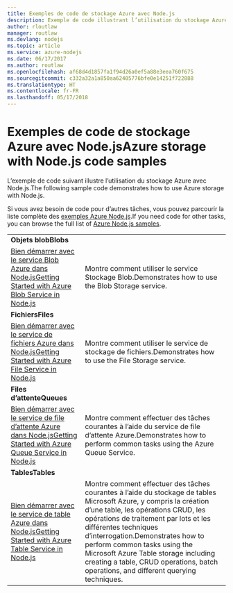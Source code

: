 ```yaml
---
title: Exemples de code de stockage Azure avec Node.js
description: Exemple de code illustrant l’utilisation du stockage Azure avec Node.js.
author: rloutlaw
manager: routlaw
ms.devlang: nodejs
ms.topic: article
ms.service: azure-nodejs
ms.date: 06/17/2017
ms.author: routlaw
ms.openlocfilehash: af68d4d1857fa1f94d26a0ef5a88e3eea760f675
ms.sourcegitcommit: c332a32a1a850aa62405776bfe0e14251f722888
ms.translationtype: HT
ms.contentlocale: fr-FR
ms.lasthandoff: 05/17/2018
---
```

# <a name="azure-storage-with-nodejs-code-samples"></a><span data-ttu-id="d3586-103">Exemples de code de stockage Azure avec Node.js</span><span class="sxs-lookup"><span data-stu-id="d3586-103">Azure storage with Node.js code samples</span></span>

<span data-ttu-id="d3586-104">L’exemple de code suivant illustre l’utilisation du stockage Azure avec Node.js.</span><span class="sxs-lookup"><span data-stu-id="d3586-104">The following sample code demonstrates how to use Azure storage with Node.js.</span></span>

<span data-ttu-id="d3586-105">Si vous avez besoin de code pour d’autres tâches, vous pouvez parcourir la liste complète des [exemples Azure Node.js](https://azure.microsoft.com/resources/samples/?term=nodejs).</span><span class="sxs-lookup"><span data-stu-id="d3586-105">If you need code for other tasks, you can browse the full list of [Azure Node.js samples](https://azure.microsoft.com/resources/samples/?term=nodejs).</span></span>


| | |
|---|---|
| <span data-ttu-id="d3586-106">**Objets blob**</span><span class="sxs-lookup"><span data-stu-id="d3586-106">**Blobs**</span></span> ||
| [<span data-ttu-id="d3586-107">Bien démarrer avec le service Blob Azure dans Node.js</span><span class="sxs-lookup"><span data-stu-id="d3586-107">Getting Started with Azure Blob Service in Node.js</span></span>](https://github.com/Azure-Samples/storage-blob-node-getting-started) | <span data-ttu-id="d3586-108">Montre comment utiliser le service Stockage Blob.</span><span class="sxs-lookup"><span data-stu-id="d3586-108">Demonstrates how to use the Blob Storage service.</span></span> |
| <span data-ttu-id="d3586-109">**Fichiers**</span><span class="sxs-lookup"><span data-stu-id="d3586-109">**Files**</span></span> ||
| [<span data-ttu-id="d3586-110">Bien démarrer avec le service de fichiers Azure dans Node.js</span><span class="sxs-lookup"><span data-stu-id="d3586-110">Getting Started with Azure File Service in Node.js</span></span>](https://azure.microsoft.com/resources/samples/storage-file-node-getting-started/) | <span data-ttu-id="d3586-111">Montre comment utiliser le service de stockage de fichiers.</span><span class="sxs-lookup"><span data-stu-id="d3586-111">Demonstrates how to use the File Storage service.</span></span> |
| <span data-ttu-id="d3586-112">**Files d’attente**</span><span class="sxs-lookup"><span data-stu-id="d3586-112">**Queues**</span></span> ||
| [<span data-ttu-id="d3586-113">Bien démarrer avec le service de file d’attente Azure dans Node.js</span><span class="sxs-lookup"><span data-stu-id="d3586-113">Getting Started with Azure Queue Service in Node.js</span></span>](https://azure.microsoft.com/resources/samples/storage-queue-node-getting-started/) | <span data-ttu-id="d3586-114">Montre comment effectuer des tâches courantes à l’aide du service de file d’attente Azure.</span><span class="sxs-lookup"><span data-stu-id="d3586-114">Demonstrates how to perform common tasks using the Azure Queue Service.</span></span> |
| <span data-ttu-id="d3586-115">**Tables**</span><span class="sxs-lookup"><span data-stu-id="d3586-115">**Tables**</span></span> ||
| [<span data-ttu-id="d3586-116">Bien démarrer avec le service de table Azure dans Node.js</span><span class="sxs-lookup"><span data-stu-id="d3586-116">Getting Started with Azure Table Service in Node.js</span></span>](https://azure.microsoft.com/resources/samples/storage-table-node-getting-started/) | <span data-ttu-id="d3586-117">Montre comment effectuer des tâches courantes à l’aide du stockage de tables Microsoft Azure, y compris la création d’une table, les opérations CRUD, les opérations de traitement par lots et les différentes techniques d’interrogation.</span><span class="sxs-lookup"><span data-stu-id="d3586-117">Demonstrates how to perform common tasks using the Microsoft Azure Table storage including creating a table, CRUD operations, batch operations, and different querying techniques.</span></span> |

